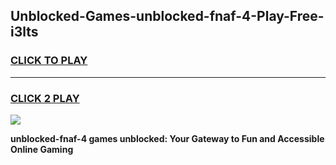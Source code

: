 
## Unblocked-Games-unblocked-fnaf-4-Play-Free-i3lts
<h3>
<a href="https://premium76.site?title=unblocked-fnaf-4&ref=20M">CLICK TO PLAY</a></h3>
<hr>

<h3>
<a href="https://premium76.site?title=unblocked-fnaf-4&ref=20M">CLICK 2 PLAY</a>
  
</h3>

<a href="https://premium76.site?title=unblocked-fnaf-4&ref=19M"><img src="https://clearcache.store/games.png"></a>


**unblocked-fnaf-4 games unblocked: Your Gateway to Fun and Accessible Online Gaming**
